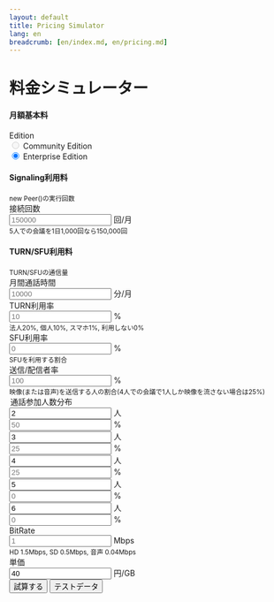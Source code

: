 ```yaml
---
layout: default
title: Pricing Simulator
lang: en
breadcrumb: [en/index.md, en/pricing.md]
---
```


# 料金シミュレーター

<h4>月額基本料</h4>
<div class="form-group row">
  <label for="inputPlan" class="col-sm-2 col-form-label">Edition</label>
  <div class="col-sm-10">
    <div class="form-check form-check-inline disabled">
      <label class="form-check-label">
        <input class="form-check-input" type="radio" name="inlineRadioOptions" id="inlineRadio01" value="Community Edition" disabled> Community Edition
      </label>
    </div>
    <div class="form-check form-check-inline">
      <label class="form-check-label">
        <input class="form-check-input" type="radio" name="inlineRadioOptions" id="inlineRadio02" value="Enterprise Edition" checked> Enterprise Edition
      </label>
    </div>
  </div>
</div>

<h4>Signaling利用料</h4>
<small class="text-muted">
  new Peer()の実行回数
</small>

<div class="form-group row">
  <label for="inputFrequency" class="col-sm-2 col-form-label">接続回数</label>
  <div class="col-sm-10 input-group">
    <input type="text" class="form-control" id="inputFrequency" placeholder="150000">
    <span class="input-group-addon">回/月</span>
  </div>
  <small class="text-muted">5人での会議を1日1,000回なら150,000回</small>
</div>


<h4>TURN/SFU利用料</h4>
<small class="text-muted">
  TURN/SFUの通信量
</small>


<div class="form-group row">
  <label for="inputMinutes" class="col-sm-2 col-form-label">月間通話時間</label>
  <div class="col-sm-10 input-group">
    <input type="text" class="form-control" id="inputMinutes" placeholder="10000">
    <span class="input-group-addon">分/月</span>
  </div>
</div>
<div class="form-group row">
  <label for="inputTURNRate" class="col-sm-2 col-form-label">TURN利用率</label>
  <div class="col-sm-10 input-group">
    <input type="text" class="form-control" id="inputTURNRate" placeholder="10">
    <span class="input-group-addon">%</span>
  </div>
  <small class="text-muted">法人20%, 個人10%, スマホ1%, 利用しない0%</small>
</div>

<div class="form-group row">
  <label for="inputSFURate" class="col-sm-2 col-form-label">SFU利用率</label>
  <div class="col-sm-10 input-group">
    <input type="text" class="form-control" id="inputSFURate" placeholder="0">
    <span class="input-group-addon">%</span>
  </div>
  <small class="text-muted">SFUを利用する割合</small>
</div>
<div class="form-group row">
  <label for="inputBroadcastorRate" class="col-sm-2 col-form-label">送信/配信者率</label>
  <div class="col-sm-10 input-group">
    <input type="text" class="form-control" id="inputBroadcastorRate" placeholder="100">
    <span class="input-group-addon">%</span>
  </div>
  <small class="text-muted">映像(または音声)を送信する人の割合(4人での会議で1人しか映像を流さない場合は25%)</small>
</div>

<div class="form-group row">
    <legend class="col-form-legend col-sm-2">通話参加人数分布</legend>
    <div class="col-sm-10 form-row">
      <div class="col-sm-6 input-group">
        <input type="text" class="form-control" id="inputpartyNum0" placeholder="2" value="2">
        <span class="input-group-addon">人</span>
      </div>
      <div class="col-sm-6 input-group">
        <input type="text" class="form-control" id="inputpartyNumDist0" placeholder="50">
        <span class="input-group-addon">%</span>
      </div>
      <div class="col-sm-6 input-group">
        <input type="text" class="form-control" id="inputpartyNum1" placeholder="3" value="3">
        <span class="input-group-addon">人</span>
      </div>
      <div class="col-sm-6 input-group">
        <input type="text" class="form-control" id="inputpartyNumDist1" placeholder="25">
        <span class="input-group-addon">%</span>
      </div>
      <div class="col-sm-6 input-group">
        <input type="text" class="form-control" id="inputpartyNum2" placeholder="4" value="4">
        <span class="input-group-addon">人</span>
      </div>
      <div class="col-sm-6 input-group">
        <input type="text" class="form-control" id="inputpartyNumDist2" placeholder="25">
        <span class="input-group-addon">%</span>
      </div>
      <div class="col-sm-6 input-group">
        <input type="text" class="form-control" id="inputpartyNum3" placeholder="5" value="5">
        <span class="input-group-addon">人</span>
      </div>
      <div class="col-sm-6 input-group">
        <input type="text" class="form-control" id="inputpartyNumDist3" placeholder="0">
        <span class="input-group-addon">%</span>
      </div>
      <div class="col-sm-6 input-group">
        <input type="text" class="form-control" id="inputpartyNum4" placeholder="6" value="6">
        <span class="input-group-addon">人</span>
      </div>
      <div class="col-sm-6 input-group">
        <input type="text" class="form-control" id="inputpartyNumDist4" placeholder="0">
        <span class="input-group-addon">%</span>
      </div>
    </div>
</div>

<div class="form-group row">
  <label for="inputBitRate" class="col-sm-2 col-form-label">BitRate</label>
  <div class="col-sm-10 input-group">
    <input type="text" class="form-control" id="inputBitRate" placeholder="1">
    <span class="input-group-addon">Mbps</span>
  </div>
  <small class="text-muted">HD 1.5Mbps, SD 0.5Mbps, 音声 0.04Mbps</small>
</div>

<div class="form-group row">
  <label for="inputUnitPrice" class="col-sm-2 col-form-label">単価</label>
  <div class="col-sm-10 input-group">
    <input type="text" class="form-control" id="inputUnitPrice" placeholder="40" value="40" readonly>
    <span class="input-group-addon">円/GB</span>
  </div>
</div>


<div class="form-group row">
  <div class="col-sm-10">
    <button id="calculateBtn" class="btn btn-primary">試算する</button>
    <button id="calculateTestBtn" class="btn btn-primary">テストデータ</button>
  </div>
</div>


<div id="Result">
  <div id="calculateResult" style="display:none">
    <div class="card">
      <div class="card-body">
        <h4 class="card-title">試算結果</h4>
        <p id="resultConditions" class="card-text"></p>
        <table class="table table-striped">
          <thead>
            <tr>
              <th></th>
              <th class="text-right">利用</th>
              <th class="text-right">単価</th>
              <th class="text-right">料金</th>
            </tr>
          </thead>
          <tbody align="right">
            <tr>
              <th scope="row">Base</th>
              <td id="resultBaseEdition"></td>
              <td>¥100,000</td>
              <td id="resultBasePrice"></td>
            </tr>
            <tr>
              <th scope="row">Signaling</th>
              <td id="resultSignalingUsage"></td>
              <td>¥100,000</td>
              <td id="resultSignalingPrice"></td>
            </tr>
            <tr>
              <th scope="row">TURN</th>
              <td id="resultTURNUsage"></td>
              <td>¥40/GB</td>
              <td id="resultTURNPrice"></td>
            </tr>
            <tr>
              <th scope="row">SFU</th>
              <td id="resultSFUUsage"></td>
              <td>¥40/GB</td>
              <td id="resultSFUPrice"></td>
            </tr>
            <tr>
              <th scope="row"></th>
              <td></td>
              <td></td>
              <td id="resultTotalPrice"></td>
            </tr>
          </tbody>
        </table>
      </div>
    </div>
  </div>
</div>


<script src="{{ site.baseurl }}/js/costSimulator.js"></script>

<script>
  var cal = new CostSimulator();

  document.addEventListener('DOMContentLoaded', function() {
    $("#calculateBtn").on("click", function(){
      cal.setParams(getParams());
      cal.calPrice();
    })
    $("#calculateTestBtn").on("click", function(){
      cal.test();
    })

    function getParams(){

      var params = {};

      var edition = $("input[type=radio]:checked").val();
      if(edition) params.edition = edition;

      var frequency = parseInt($("#inputFrequency").val());
      if(frequency) params.frequency = frequency;

      var minutes = parseInt($("#inputMinutes").val());
      if(minutes) params.minutes = minutes;
      
      var TURNRate = parseInt($("#inputTURNRate").val());
      if(TURNRate) params.TURNRate = TURNRate;

      var SFURate = parseInt($("#inputSFURate").val());
      if(SFURate) params.SFURate = SFURate;

      var BroadcastorRate = parseInt($("#inputBroadcastorRate").val());
      if(BroadcastorRate) params.BroadcastorRate = BroadcastorRate;

      var partyNum = [];
      for(var i = 0; i < 5; i++){
        var num = parseInt($("#inputpartyNum"+i).val());
        var dist = parseInt($("#inputpartyNumDist"+i).val());
        if(num && dist) {
          partyNum.push([num, dist]);
        }
      }
      if(partyNum && partyNum.length > 0) params.partyNum = partyNum;

      var BitRate = parseFloat($("#inputBitRate").val());
      if(BitRate) params.BitRate = BitRate;

      return params;
    }
  });
</script>
